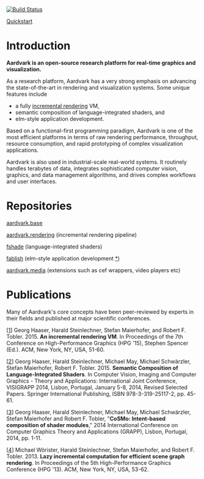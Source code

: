 [![Build Status](https://travis-ci.org/aardvarkplatform/aardvark.docs.svg?branch=master)](https://travis-ci.org/aardvarkplatform/aardvark.docs)

[Quickstart](https://github.com/aardvarkplatform/aardvark.docs/wiki/Quickstart-Windows)

# Introduction
**Aardvark is an open-source research platform for real-time graphics and visualization.**

As a research platform, Aardvark has a very strong emphasis on advancing the state-of-the-art in rendering and visualization systems. Some unique features include
* a fully [incremental rendering](https://github.com/aardvarkplatform/aardvark.docs/wiki/Incremental-Rendering) VM,
* semantic composition of language-integrated shaders, and
* elm-style application development.

Based on a functional-first programming paradigm, Aardvark is one of the most efficient platforms in terms of raw rendering performance, throughput, resource consumption, and rapid prototyping of complex visualization applications.

Aardvark is also used in industrial-scale real-world systems. It routinely handles terabytes of data, integrates sophisticated computer vision, graphics, and data management algorithms, and drives complex workflows and user interfaces.

# Repositories

[aardvark.base](https://github.com/vrvis/aardvark.base)

[aardvark.rendering](https://github.com/vrvis/aardvark.rendering) (incremental rendering pipeline)

[fshade](https://github.com/krauthaufen/FShade) (language-integrated shaders)

[fablish](https://github.com/vrvis/fablish) (elm-style application development [\*](http://elm-lang.org/))

[aardvark.media](https://github.com/vrvis/aardvark.media) (extensions such as cef wrappers, video players etc)

# Publications

Many of Aardvark's core concepts have been peer-reviewed by experts in their fields and published at major scientific conferences.

[[1]] Georg Haaser, Harald Steinlechner, Stefan Maierhofer, and Robert F. Tobler. 2015. **An incremental rendering VM**. In Proceedings of the 7th Conference on High-Performance Graphics (HPG '15), Stephen Spencer (Ed.). ACM, New York, NY, USA, 51-60.

[[2]] Georg Haaser, Harald Steinlechner, Michael May, Michael Schwärzler, Stefan Maierhofer, Robert F. Tobler. 2015. **Semantic Composition of Language-Integrated Shaders**. In Computer Vision, Imaging and Computer Graphics - Theory and Applications: International Joint Conference, VISIGRAPP 2014, Lisbon, Portugal, January 5-8, 2014, Revised Selected Papers. Springer International Publishing, ISBN 978-3-319-25117-2, pp. 45-61.

[[3]] Georg Haaser, Harald Steinlechner, Michael May, Michael Schwärzler, Stefan Maierhofer and Robert F. Tobler, "**CoSMo: Intent-based composition of shader modules**," 2014 International Conference on Computer Graphics Theory and Applications (GRAPP), Lisbon, Portugal, 2014, pp. 1-11.

[[4]] Michael Wörister, Harald Steinlechner, Stefan Maierhofer, and Robert F. Tobler. 2013. **Lazy incremental computation for efficient scene graph rendering**. In Proceedings of the 5th High-Performance Graphics Conference (HPG '13). ACM, New York, NY, USA, 53-62.

[1]: https://www.researchgate.net/publication/281104016_An_Incremental_Rendering_VM
[2]: https://www.researchgate.net/publication/259964757_CoSMo_Intent-based_Composition_of_Shader_Modules
[3]: https://www.researchgate.net/publication/259964757_CoSMo_Intent-based_Composition_of_Shader_Modules
[4]: https://www.researchgate.net/publication/262320316_Lazy_incremental_computation_for_efficient_scene_graph_rendering
